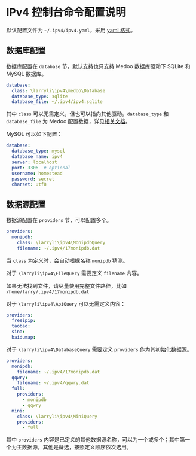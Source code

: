 # IPv4 控制台命令配置说明

默认配置文件为 ```~/.ipv4/ipv4.yaml```，采用 [yaml 格式](http://yaml.org/)。

## 数据库配置

数据库配置在 ```database``` 节，默认支持也只支持 Medoo 数据库驱动下 SQLite 和 MySQL 数据库。

```yaml
database:
  class: \larryli\ipv4\medoo\Database
  database_type: sqlite
  database_file: ~/.ipv4/ipv4.sqlite
```

其中 ```class``` 可以无需定义，但也可以指向其他驱动。```database_type``` 和 ```database_file``` 为 Medoo 配置数据，详见[相关文档](medoo.in/api/new)。

MySQL 可以如下配置：

```yaml
database:
  database_type: mysql
  database_name: ipv4
  server: localhost
  port: 3306  # optional
  username: homestead
  password: secret
  charset: utf8
```

## 数据源配置

数据源配置在 ```providers``` 节，可以配置多个。

```yaml
providers:
  monipdb:
    class: \larryli\ipv4\MonipdbQuery
    filename: ~/.ipv4/17monipdb.dat
```

当 ```class``` 为定义时，会自动根据名称 ```monipdb``` 猜测。

对于 ```\larryli\ipv4\FileQuery``` 需要定义 ```filename``` 内容。

如果无法找到文件，请尽量使用完整文件路径，比如 ```/home/larry/.ipv4/17monipdb.dat```

对于 ```\larryli\ipv4\ApiQuery``` 可以无需定义内容：

```yaml
providers:
  freeipip:
  taobao:
  sina:
  baidumap:
```

对于 ```\larryli\ipv4\DatabaseQuery``` 需要定义 ```providers``` 作为其初始化数据源。

```yaml
providers:
  monipdb:
    filename: ~/.ipv4/17monipdb.dat
  qqwry:
    filename: ~/.ipv4/qqwry.dat
  full:
    providers:
      - monipdb
      - qqwry
  mini:
    class: \larryli\ipv4\MiniQuery
    providers:
      - full
```

其中 ```providers``` 内容是已定义的其他数据源名称，可以为一个或多个；其中第一个为主数据源，其他是备选，按照定义顺序依次选用。
